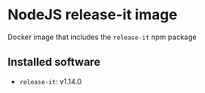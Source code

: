# NodeJS release-it image

Docker image that includes the `release-it` npm package

## Installed software

- `release-it`: v1.14.0

